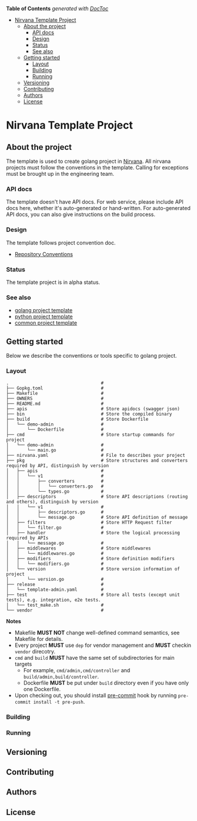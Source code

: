 <!-- START doctoc generated TOC please keep comment here to allow auto update -->
<!-- DON'T EDIT THIS SECTION, INSTEAD RE-RUN doctoc TO UPDATE -->
**Table of Contents**  *generated with [DocToc](https://github.com/thlorenz/doctoc)*

- [Nirvana Template Project](#nirvana-template-project)
  - [About the project](#about-the-project)
    - [API docs](#api-docs)
    - [Design](#design)
    - [Status](#status)
    - [See also](#see-also)
  - [Getting started](#getting-started)
    - [Layout](#layout)
    - [Building](#building)
    - [Running](#running)
  - [Versioning](#versioning)
  - [Contributing](#contributing)
  - [Authors](#authors)
  - [License](#license)

<!-- END doctoc generated TOC please keep comment here to allow auto update -->

# Nirvana Template Project

## About the project

The template is used to create golang project in [Nirvana](https://github.com/caicloud/nirvana). All nirvana projects must follow the conventions in the
template. Calling for exceptions must be brought up in the engineering team.

### API docs

The template doesn't have API docs. For web service, please include API docs here, whether it's
auto-generated or hand-written. For auto-generated API docs, you can also give instructions on the
build process.

### Design

The template follows project convention doc.

* [Repository Conventions](https://github.com/caicloud/engineering/blob/master/guidelines/repo_conventions.md)

### Status

The template project is in alpha status.

### See also

* [golang project template](https://github.com/caicloud/golang-template-project)
* [python project template](https://github.com/caicloud/python-template-project)
* [common project template](https://github.com/caicloud/common-template-project)

## Getting started

Below we describe the conventions or tools specific to golang project.

### Layout

```
.                                   #
├── Gopkg.toml                      #
├── Makefile                        #
├── OWNERS                          #
├── README.md                       #
├── apis                            # Store apidocs (swagger json)
├── bin                             # Store the compiled binary
├── build                           # Store Dockerfile
│   └── demo-admin                  #
│       └── Dockerfile              #
├── cmd                             # Store startup commands for project
│   └── demo-admin                  #
│       └── main.go                 #
├── nirvana.yaml                    # File to describes your project
├── pkg                             # Store structures and converters required by API, distinguish by version
│   ├── apis                        #
│   │   └── v1                      #
│   │       ├── converters          #
│   │       │   └── converters.go   #
│   │       └── types.go            #
│   ├── descriptors                 # Store API descriptions (routing and others), distinguish by version
│   │   └── v1                      #
│   │       ├── descriptors.go      #
│   │       └── message.go          # Store API definition of message
│   ├── filters                     # Store HTTP Request filter
│   │   └── filter.go               #
│   ├── handler                     # Store the logical processing required by APIs
│   │   └── message.go              #
│   ├── middlewares                 # Store middlewares
│   │   └── middlewares.go          #
│   ├── modifiers                   # Store definition modifiers
│   │   └── modifiers.go            #
│   └── version                     # Store version information of project
│       └── version.go              #
├── release                         #
│   └── template-admin.yaml         #
├── test                            # Store all tests (except unit tests), e.g. integration, e2e tests.
│   └── test_make.sh                #
└── vendor                          #
```

**Notes**

* Makefile **MUST NOT** change well-defined command semantics, see Makefile for details.
* Every project **MUST** use `dep` for vendor management and **MUST** checkin `vendor` direcotry.
* `cmd` and `build` **MUST** have the same set of subdirectories for main targets
  * For example, `cmd/admin,cmd/controller` and `build/admin,build/controller`.
  * Dockerfile **MUST** be put under `build` directory even if you have only one Dockerfile.
* Upon checking out, you should install [pre-commit](https://pre-commit.com/) hook by running `pre-commit install -t pre-push`.

### Building

<!-- Describe how to build this project -->

### Running

<!-- Describe how to run this project -->

## Versioning

<!-- Place versions of this project and write comments for every version -->

## Contributing

<!-- Tell others how to contribute this project -->

## Authors

<!-- Put authors here -->

## License

<!-- A link to license file -->
